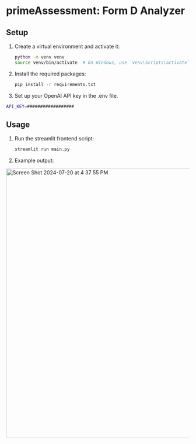 # primeAssessment: Form D Analyzer

## Setup

1. Create a virtual environment and activate it:
    ```bash
    python -m venv venv
    source venv/bin/activate  # On Windows, use `venv\Scripts\activate`
    ```

2. Install the required packages:
    ```bash
    pip install -r requirements.txt
    ```

3. Set up your OpenAI API key in the .env file.
```bash
API_KEY=##################
```

## Usage

1. Run the streamlit frontend script:
    ```bash
    streamlit run main.py
    ```

2. Example output:
<img width="737" alt="Screen Shot 2024-07-20 at 4 37 55 PM" src="https://github.com/user-attachments/assets/68b6e68d-c45e-482d-aaa7-e03e4692d979">

